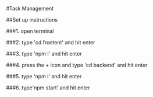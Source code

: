 #Task Management

##Set up instructions

###1. open terminal

###2. type 'cd frontent' and hit enter

###3. type 'npm i' and hit enter

###4. press the + icon and type 'cd backend' and hit enter

###5. type 'npm i' and hit enter

###6. type'npm start' and hit enter
